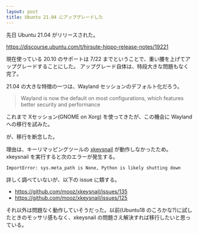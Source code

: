 ```yaml
---
layout: post
title: Ubuntu 21.04 にアップグレードした
---
```


先日 Ubuntu 21.04 がリリースされた。

https://discourse.ubuntu.com/t/hirsute-hippo-release-notes/19221

現在使っている 20.10 のサポートは 7/22 までということで、重い腰を上げてアップグレードすることにした。
アップグレード自体は、特段大きな問題もなく完了。

21.04 の大きな特徴の一つは、Wayland セッションのデフォルト化だろう。

> Wayland is now the default on most configurations, which features better security and performance

これまで Xセッション(GNOME on Xorg) を使ってきたが、この機会に Wayland への移行を試みた。

が、移行を断念した。

理由は、キーリマッピングツールの [xkeysnail](https://github.com/mooz/xkeysnail) が動作しなかったため。xkeysnail を実行すると次のエラーが発生する。

```
ImportError: sys.meta_path is None, Python is likely shutting down
```

詳しく調べていないが、以下の issue に類する。

- https://github.com/mooz/xkeysnail/issues/135
- https://github.com/mooz/xkeysnail/issues/125

それ以外は問題なく動作していそうだった。以前(Ubuntu18 のころかな?)に試したときのモッサリ感もなく、xkeysnail の問題さえ解決すれば移行したいと思っている。

